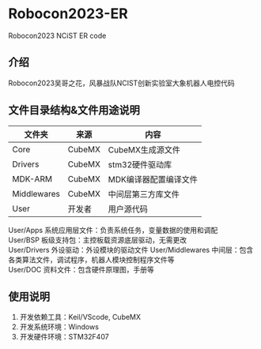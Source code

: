 # Robocon2023-ER
Robocon2023 NCiST ER code
## 介绍
Robocon2023吴哥之花，风暴战队NCIST创新实验室大象机器人电控代码

## 文件目录结构&文件用途说明
| 文件夹    | 来源   | 内容                                |
| --------- | ------ | ----------------------------------- |
| Core | CubeMX | CubeMX生成源文件 |
| Drivers | CubeMX | stm32硬件驱动库 |
| MDK-ARM | CubeMX | MDK编译器配置编译文件 |
| Middlewares | CubeMX | 中间层第三方库文件 |
| User | 开发者 | 用户源代码 |

  User/Apps    系统应用层文件：负责系统任务，变量数据的使用和调配  
  User/BSP    板级支持包：主控板载资源底层驱动，无需更改  
  User/Drivers  外设驱动：外设模块的驱动文件
  User/Middlewares  中间层：包含各类算法文件，调试程序，机器人模块控制程序文件等  
  User/DOC  资料文件：包含硬件原理图，手册等  

## 使用说明
1. 开发依赖工具：Keil/VScode, CubeMX
2. 开发系统环境：Windows
3. 开发硬件环境：STM32F407
